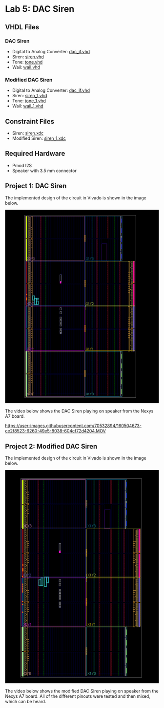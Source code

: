 # Lab 5: DAC Siren

## VHDL Files
### DAC Siren
* Digital to Analog Converter: [dac_if.vhd](./dac_if.vhd)
* Siren: [siren.vhd](./siren.vhd)
* Tone: [tone.vhd](./tone.vhd)
* Wail: [wail.vhd](./wail.vhd)
### Modified DAC Siren
* Digital to Analog Converter: [dac_if.vhd](./dac_if.vhd)
* Siren: [siren_1.vhd](./siren_1.vhd)
* Tone: [tone_1.vhd](./tone_1.vhd)
* Wail: [wail_1.vhd](./wail_1.vhd)
## Constraint Files
* Siren: [siren.xdc](./siren.xdc)
* Modified Siren: [siren_1.xdc](./siren_1.xdc)
## Required Hardware
* Pmod I2S
* Speaker with 3.5 mm connector

## Project 1: DAC Siren
The implemented design of the circuit in Vivado is shown in the image below.

![This is an image](https://github.com/Hlederma/CPE-487/blob/daef6bed7afb6faecd3e07ca2a10f80ec4fb5606/Assignment7/siren_imp_unmodified.png)

The video below shows the DAC Siren playing on speaker from the Nexys A7 board.



https://user-images.githubusercontent.com/70532894/160504673-ce2f8523-6260-49e5-8038-604cf72d4204.MOV




## Project 2: Modified DAC Siren
The implemented design of the circuit in Vivado is shown in the image below.

![This is an image](https://github.com/Hlederma/CPE-487/blob/daef6bed7afb6faecd3e07ca2a10f80ec4fb5606/Assignment7/siren_imp_modified.png)

The video below shows the modified DAC Siren playing on speaker from the Nexys A7 board. All of the different pinouts were tested and then mixed, which can be heard.





